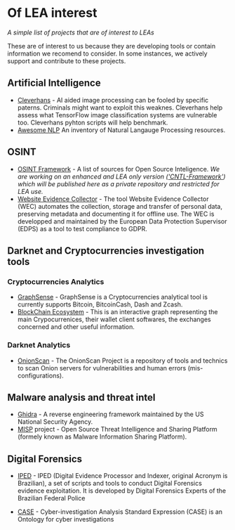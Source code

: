 # Of LEA interest
_A simple list of projects that are of interest to LEAs_

These are of interest to us because they are developing tools or contain information we recomend to consider. 
In some instances, we actively support and contribute to these projects.


## Artificial Intelligence
- [Cleverhans](http://github.com/tensorflow/cleverhans) - AI aided image processing can be fooled by specific paterns. Criminals might want to exploit this weaknes. Cleverhans help assess what TensorFlow image classification systems are vulnerable too. Cleverhans pyhton scripts will help benchmark.
- [Awesome NLP](https://github.com/keon/awesome-nlp) An inventory of Natural Langauge Processing resources.

## OSINT
- [OSINT Framework](https://github.com/lockfale/OSINT-Framework) - A list of sources for Open Source Inteligence.
*We are working on an enhanced and LEA only version (['CNTL-Framework'](https://github.com/VinceICPO/CNTL-Framework)) which will be published here as a private repository and restricted for LEA use.*
- [Website Evidence Collector](https://github.com/EU-EDPS/website-evidence-collector) - The tool Website Evidence Collector (WEC) automates the collection, storage and transfer of personal data, preserving metadata and documenting it for offline use. The WEC is developped and maintained by the European Data Protection Supervisor (EDPS) as a tool to test compliance to GDPR.

## Darknet and Cryptocurrencies investigation tools
### Cryptocurrencies Analytics
- [GraphSense](https://github.com/graphsense) - GraphSense is a Cryptocurrencies analytical tool is currently supports Bitcoin, BitcoinCash, Dash and Zcash.
- [BlockChain Ecosystem](https://kumu.io/VincentD/the-blockchain-ecosystems-of-cryptocurrencies-exchangers-wallets-and-explorers#blockchains-ecosystems) - This is an interactive graph representing the main Crypocurrenices, their wallet client softwares, the exchanges concerned and other useful information.
### Darknet Analytics
- [OnionScan](https://github.com/s-rah/onionscan) - The OnionScan Project is a repository of tools and technics to scan Onion servers for vulnerabilities and human errors (mis-configurations).

## Malware analysis and threat intel
- [Ghidra](https://github.com/NationalSecurityAgency/ghidra) - A reverse engineering framework maintained by the US National Security Agency.
- [MISP](https://github.com/MISP) project - Open Source Threat Intelligence and Sharing Platform (formely known as Malware Information Sharing Platform).

## Digital Forensics
- [IPED](https://github.com/lfcnassif/IPED) - IPED (Digital Evidence Processor and Indexer, original Acronym is Brazilian), a set of scripts and tools to conduct Digital Forensics evidence exploitation. It is developed by Digital Forensics Experts of the Brazilian Federal Police

- [CASE](https://github.com/casework) - Cyber-investigation Analysis Standard Expression (CASE) is an Ontology for cyber investigations
